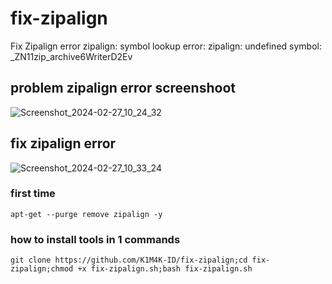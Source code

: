 # fix-zipalign
Fix Zipalign error zipalign: symbol lookup error: zipalign: undefined symbol: _ZN11zip_archive6WriterD2Ev
## problem zipalign error screenshoot

![Screenshot_2024-02-27_10_24_32](https://github.com/K1M4K-ID/fix-zipalign/assets/46388169/03e456f1-1cbe-4ad1-a84b-47ed0c8159e6)

## fix zipalign error

![Screenshot_2024-02-27_10_33_24](https://github.com/K1M4K-ID/fix-zipalign/assets/46388169/aaf52b08-ef23-46ec-b5fb-cdd572361168)

### first time
```
apt-get --purge remove zipalign -y
```

### how to install tools in 1 commands
```
git clone https://github.com/K1M4K-ID/fix-zipalign;cd fix-zipalign;chmod +x fix-zipalign.sh;bash fix-zipalign.sh

```
